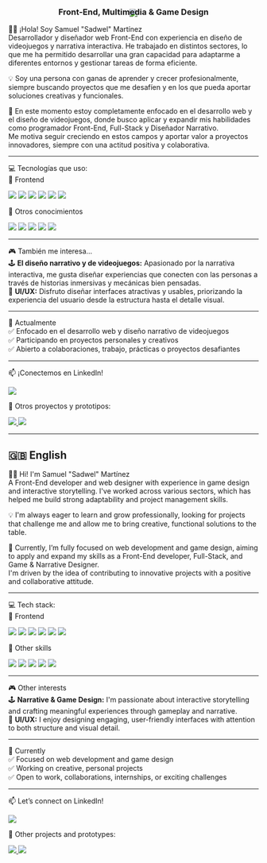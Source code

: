 <!-- 🇪🇸 VERSIÓN EN ESPAÑOL -->

<div align="center">
  <img src="https://capsule-render.vercel.app/api?type=wave&color=0A192F&height=200&section=header&text=Samuel%20'Sadwel'%20Mart%C3%ADnez&fontSize=40&fontAlign=50&fontColor=F7DF1E" />
  <h3 style="margin-top: -20px;">Front-End, Multimedia & Game Design</h3>
</div>

👋🏻 ¡Hola! Soy Samuel "Sadwel" Martínez  
Desarrollador y diseñador web Front-End con experiencia en diseño de videojuegos y narrativa interactiva. He trabajado en distintos sectores, lo que me ha permitido desarrollar una gran capacidad para adaptarme a diferentes entornos y gestionar tareas de forma eficiente.

💡 Soy una persona con ganas de aprender y crecer profesionalmente, siempre buscando proyectos que me desafíen y en los que pueda aportar soluciones creativas y funcionales.

🎯 En este momento estoy completamente enfocado en el desarrollo web y el diseño de videojuegos, donde busco aplicar y expandir mis habilidades como programador Front-End, Full-Stack y Diseñador Narrativo.  
Me motiva seguir creciendo en estos campos y aportar valor a proyectos innovadores, siempre con una actitud positiva y colaborativa.

---

💻 Tecnologías que uso:  
🚀 Frontend  
<p>
  <img src="https://img.shields.io/badge/JavaScript-F7DF1E?logo=javascript&logoColor=black&style=for-the-badge" />
  <img src="https://img.shields.io/badge/React-20232A?logo=react&logoColor=61DAFB&style=for-the-badge" />
  <img src="https://img.shields.io/badge/CSS3-1572B6?logo=css3&logoColor=white&style=for-the-badge" />
  <img src="https://img.shields.io/badge/HTML5-E34F26?logo=html5&logoColor=white&style=for-the-badge" />
  <img src="https://img.shields.io/badge/Bootstrap-7952B3?logo=bootstrap&logoColor=white&style=for-the-badge" />
  <img src="https://img.shields.io/badge/WordPress-21759B?logo=wordpress&logoColor=white&style=for-the-badge" />
</p>

🔧 Otros conocimientos  
<p>
  <img src="https://img.shields.io/badge/MySQL-4479A1?logo=mysql&logoColor=white&style=for-the-badge" />
  <img src="https://img.shields.io/badge/PHP-777BB4?logo=php&logoColor=white&style=for-the-badge" />
  <img src="https://img.shields.io/badge/SEO-4285F4?logo=google&logoColor=white&style=for-the-badge" />
  <img src="https://img.shields.io/badge/Figma-F24E1E?logo=figma&logoColor=white&style=for-the-badge" />
  <img src="https://img.shields.io/badge/Godot-478CBF?logo=godot-engine&logoColor=white&style=for-the-badge" />
</p>

---

🎮 También me interesa...  
🕹️ **El diseño narrativo y de videojuegos:** Apasionado por la narrativa interactiva, me gusta diseñar experiencias que conecten con las personas a través de historias inmersivas y mecánicas bien pensadas.  
🎨 **UI/UX:** Disfruto diseñar interfaces atractivas y usables, priorizando la experiencia del usuario desde la estructura hasta el detalle visual.

---

📍 Actualmente  
✅ Enfocado en el desarrollo web y diseño narrativo de videojuegos  
✅ Participando en proyectos personales y creativos  
✅ Abierto a colaboraciones, trabajo, prácticas o proyectos desafiantes

---

📫 ¡Conectemos en LinkedIn!  
<p>
  <a href="https://www.linkedin.com/in/samuelmartinezpd/">
    <img src="https://img.shields.io/badge/-Samuel%20Mart%C3%ADnez-blue?logo=Linkedin&logoColor=white&style=for-the-badge" />
  </a>
</p>

📂 Otros proyectos y prototipos:  
<p>
  <a href="https://codepen.io/sadwel">
    <img src="https://img.shields.io/badge/CodePen-000000?logo=codepen&logoColor=white&style=for-the-badge" />
  </a>
  <a href="https://sadwel.itch.io/">
    <img src="https://img.shields.io/badge/itch.io-FA5C5C?logo=itch.io&logoColor=white&style=for-the-badge" />
  </a>
</p>

---

<!-- 🇬🇧 ENGLISH VERSION -->

## 🇬🇧 English


👋🏻 Hi! I'm Samuel "Sadwel" Martínez  
A Front-End developer and web designer with experience in game design and interactive storytelling. I've worked across various sectors, which has helped me build strong adaptability and project management skills.

💡 I'm always eager to learn and grow professionally, looking for projects that challenge me and allow me to bring creative, functional solutions to the table.

🎯 Currently, I’m fully focused on web development and game design, aiming to apply and expand my skills as a Front-End developer, Full-Stack, and Game & Narrative Designer.  
I'm driven by the idea of contributing to innovative projects with a positive and collaborative attitude.

---

💻 Tech stack:  
🚀 Frontend  
<p>
  <img src="https://img.shields.io/badge/JavaScript-F7DF1E?logo=javascript&logoColor=black&style=for-the-badge" />
  <img src="https://img.shields.io/badge/React-20232A?logo=react&logoColor=61DAFB&style=for-the-badge" />
  <img src="https://img.shields.io/badge/CSS3-1572B6?logo=css3&logoColor=white&style=for-the-badge" />
  <img src="https://img.shields.io/badge/HTML5-E34F26?logo=html5&logoColor=white&style=for-the-badge" />
  <img src="https://img.shields.io/badge/Bootstrap-7952B3?logo=bootstrap&logoColor=white&style=for-the-badge" />
  <img src="https://img.shields.io/badge/WordPress-21759B?logo=wordpress&logoColor=white&style=for-the-badge" />
</p>

🔧 Other skills  
<p>
  <img src="https://img.shields.io/badge/MySQL-4479A1?logo=mysql&logoColor=white&style=for-the-badge" />
  <img src="https://img.shields.io/badge/PHP-777BB4?logo=php&logoColor=white&style=for-the-badge" />
  <img src="https://img.shields.io/badge/SEO-4285F4?logo=google&logoColor=white&style=for-the-badge" />
  <img src="https://img.shields.io/badge/Figma-F24E1E?logo=figma&logoColor=white&style=for-the-badge" />
  <img src="https://img.shields.io/badge/Godot-478CBF?logo=godot-engine&logoColor=white&style=for-the-badge" />
</p>

---

🎮 Other interests  
🕹️ **Narrative & Game Design:** I'm passionate about interactive storytelling and crafting meaningful experiences through gameplay and narrative.  
🎨 **UI/UX:** I enjoy designing engaging, user-friendly interfaces with attention to both structure and visual detail.

---

📍 Currently  
✅ Focused on web development and game design  
✅ Working on creative, personal projects  
✅ Open to work, collaborations, internships, or exciting challenges

---

📫 Let’s connect on LinkedIn!  
<p>
  <a href="https://www.linkedin.com/in/samuelmartinezpd/">
    <img src="https://img.shields.io/badge/-Samuel%20Mart%C3%ADnez-blue?logo=Linkedin&logoColor=white&style=for-the-badge" />
  </a>
</p>

📂 Other projects and prototypes:  
<p>
  <a href="https://codepen.io/sadwel">
    <img src="https://img.shields.io/badge/CodePen-000000?logo=codepen&logoColor=white&style=for-the-badge" />
  </a>
  <a href="https://sadwel.itch.io/">
    <img src="https://img.shields.io/badge/itch.io-FA5C5C?logo=itch.io&logoColor=white&style=for-the-badge" />
  </a>
</p>

